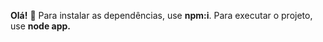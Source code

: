 <b>Olá!</b> 👋
Para instalar as dependências, use <b>npm:i</b>.
Para executar o projeto, use <b>node app.</b>